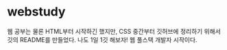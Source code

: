 # webstudy

웹 공부는 물론 HTML부터 시작하긴 했지만, CSS 중간부터 깃허브에 정리하기 위해서 깃의 README를 만들었다. 
나도 1일 1깃 해보자! 웹 풀스택 개발자 시작이다.
